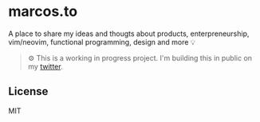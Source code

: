 # marcos.to 
A place to share my ideas and thougts about products, enterpreneurship, vim/neovim, functional programming, design and more :bulb:

> :gear: This is a working in progress project. I'm building this in public on my [twitter](https://twitter.com/vmaarcosp).

## License
MIT
